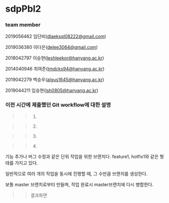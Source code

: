 # sdpPbl2

### team member

2019056462 임단비(dlaeksql08222@gmail.com)

2019036380 이다은(delee3064@gmail.com)

2018042797 이승현(leshleekor@hanyang.ac.kr)

2014040946 최여준(tmdcks94@hanyang.ac.kr)

2019042279 백승우(algus1645@hanyang.ac.kr)

2019044211 임승현(lsh0805@hanyang.ac.kr)


### 이전 시간에 제출했던 Git workflow에 대한 설명

>> 1.




>> 2.




>> 3.




>> 4.

 기능 추가나 버그 수정과 같은 단위 작업을 위한 브랜치다. feature1, hotfix1와 같은 형태를 가지고 있다. 

일반적으로 여러 개의 작업을 동시에 진행할 때, 그 수만큼 브랜치를 생성한다.

보통 master 브랜치로부터 만들며, 작업 완료시 master브랜치에 다시 병합한다.


>> 결과화면
